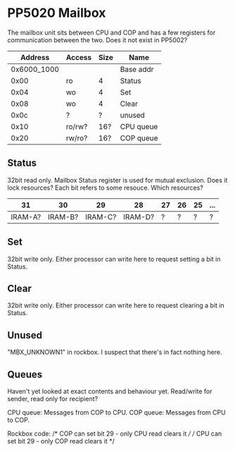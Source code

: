 # PP5020 Mailbox
The mailbox unit sits between CPU and COP and has a few registers for communication between the two. Does it not exist in PP5002?

| Address     | Access | Size | Name      |
| ----------- | ------ | ---- | --------- |
| 0x6000_1000 |        |      | Base addr |
| 0x00        | ro     | 4    | Status    |
| 0x04        | wo     | 4    | Set       |
| 0x08        | wo     | 4    | Clear     |
| 0x0c        | ?      | ?    | unused    |
| 0x10        | ro/rw? | 16?  | CPU queue |
| 0x20        | rw/ro? | 16?  | COP queue |

## Status
32bit read only. Mailbox Status register is used for mutual exclusion. Does it lock resources? Each bit refers to some resouce. Which resources?

| 31    | 30    | 29    | 28    | 27  | 26  | 25  | ... |
| ----- | ----- | ----- | ----- | --- | --- | --- | --- |
| IRAM-A? | IRAM-B? | IRAM-C? | IRAM-D? | ?   | ?   | ?   | ?   |

## Set
32bit write only. Either processor can write here to request setting a bit in Status.

## Clear
32bit write only. Either processor can write here to request clearing a bit in Status.

## Unused
"MBX_UNKNOWN1" in rockbox. I suspect that there's in fact nothing here.

## Queues
Haven't yet looked at exact contents and behaviour yet.
Read/write for sender, read only for recipient?

CPU queue: Messages from COP to CPU.
COP queue: Messages from CPU to COP.

Rockbox code:
/* COP can set bit 29 - only CPU read clears it */
/* CPU can set bit 29 - only COP read clears it */
